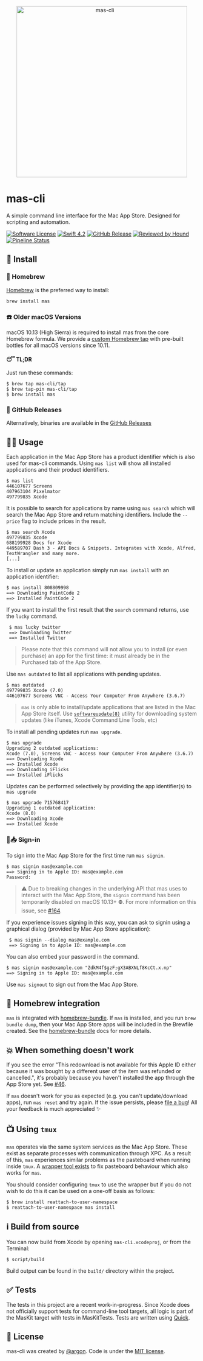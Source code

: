 [<p align="center"><img src="mas-cli.png" alt="mas-cli" width="450" height="auto"></p>][mas-cli]

# mas-cli

A simple command line interface for the Mac App Store. Designed for scripting and automation.

[![Software License](https://img.shields.io/badge/license-MIT-lightgrey.svg)](https://github.com/mas-cli/mas/blob/master/LICENSE)
[![Swift 4.2](https://img.shields.io/badge/Language-Swift_4.2-orange.svg)](https://swift.org)
[![GitHub Release](https://img.shields.io/github/release/mas-cli/mas.svg)](https://github.com/mas-cli/mas/releases)
[![Reviewed by Hound](https://img.shields.io/badge/Reviewed_by-Hound-8E64B0.svg)](https://houndci.com)
[![Pipeline Status](https://jenkins.log-g.co/buildStatus/icon?job=mas-cli/mas/master)](https://jenkins.log-g.co/job/mas-cli/job/mas/job/master/)

## 📲 Install

### 🍺 Homebrew

[Homebrew](http://brew.sh) is the preferred way to install:

    brew install mas

### ☎️ Older macOS Versions

macOS 10.13 (High Sierra) is required to install mas from the core Homebrew formula.
We provide a [custom Homebrew tap](https://github.com/mas-cli/homebrew-tap) with pre-built bottles
for all macOS versions since 10.11.

#### 😴 TL;DR

Just run these commands:

```
$ brew tap mas-cli/tap
$ brew tap-pin mas-cli/tap
$ brew install mas
```

### 🐙 GitHub Releases

Alternatively, binaries are available in the [GitHub Releases](https://github.com/mas-cli/mas/releases)

## 🤳🏻 Usage

Each application in the Mac App Store has a product identifier which is also
used for mas-cli commands. Using `mas list` will show all installed
applications and their product identifiers.

    $ mas list
    446107677 Screens
    407963104 Pixelmator
    497799835 Xcode

It is possible to search for applications by name using `mas search` which
will search the Mac App Store and return matching identifiers.
Include the `--price` flag to include prices in the result.

    $ mas search Xcode
    497799835 Xcode
    688199928 Docs for Xcode
    449589707 Dash 3 - API Docs & Snippets. Integrates with Xcode, Alfred, TextWrangler and many more.
    [...]

To install or update an application simply run `mas install` with an
application identifier:

    $ mas install 808809998
    ==> Downloading PaintCode 2
    ==> Installed PaintCode 2

If you want to install the first result that the `search` command returns, use the `lucky` command.

     $ mas lucky twitter
     ==> Downloading Twitter
     ==> Installed Twitter

> Please note that this command will not allow you to install (or even purchase) an app for the first time:
it must already be in the Purchased tab of the App Store.

Use `mas outdated` to list all applications with pending updates.

    $ mas outdated
    497799835 Xcode (7.0)
    446107677 Screens VNC - Access Your Computer From Anywhere (3.6.7)

> `mas` is only able to install/update applications that are listed in the Mac App Store itself.
Use [`softwareupdate(8)`](https://developer.apple.com/legacy/library/documentation/Darwin/Reference/ManPages/man8/softwareupdate.8.html)
utility for downloading system updates (like iTunes, Xcode Command Line Tools, etc)

To install all pending updates run `mas upgrade`.

    $ mas upgrade
    Upgrading 2 outdated applications:
    Xcode (7.0), Screens VNC - Access Your Computer From Anywhere (3.6.7)
    ==> Downloading Xcode
    ==> Installed Xcode
    ==> Downloading iFlicks
    ==> Installed iFlicks

Updates can be performed selectively by providing the app identifier(s) to
`mas upgrade`

    $ mas upgrade 715768417
    Upgrading 1 outdated application:
    Xcode (8.0)
    ==> Downloading Xcode
    ==> Installed Xcode

### 🚏📥 Sign-in

To sign into the Mac App Store for the first time run `mas signin`.

    $ mas signin mas@example.com
    ==> Signing in to Apple ID: mas@example.com
    Password:

> ⚠️ Due to breaking changes in the underlying API that mas uses to interact with the Mac App Store,
> the `signin` command has been temporarily disabled on macOS 10.13+ ⛔.
> For more information on this issue, see [#164](https://github.com/mas-cli/mas/issues/164).

If you experience issues signing in this way, you can ask to signin using a graphical dialog (provided by Mac App Store application):

     $ mas signin --dialog mas@example.com
     ==> Signing in to Apple ID: mas@example.com

You can also embed your password in the command.

    $ mas signin mas@example.com "ZdkM4f$gzF;gX3ABXNLf8KcCt.x.np"
    ==> Signing in to Apple ID: mas@example.com

Use `mas signout` to sign out from the Mac App Store.

## 🍺 Homebrew integration

`mas` is integrated with [homebrew-bundle](https://github.com/Homebrew/homebrew-bundle). If `mas` is installed, and you run `brew bundle dump`,
then your Mac App Store apps will be included in the Brewfile created. See the [homebrew-bundle](https://github.com/Homebrew/homebrew-bundle)
docs for more details.

## 💥 When something doesn't work

If you see the error "This redownload is not available for this Apple ID either because it was bought by a different user of the item was refunded or cancelled.", it's probably because you haven't installed the app through the App Store yet. See [#46](https://github.com/mas-cli/mas/issues/46#issuecomment-248581233).

If `mas` doesn't work for you as expected (e.g. you can't update/download apps), run `mas reset` and try again. If the issue persists, please [file a bug](https://github.com/mas-cli/mas/issues/new)! All your feedback is much appreciated ✨

## 📺 Using `tmux`

`mas` operates via the same system services as the Mac App Store. These exist as
separate processes with communication through XPC. As a result of this, `mas`
experiences similar problems as the pasteboard when running inside `tmux`. A
[wrapper tool exists](https://github.com/ChrisJohnsen/tmux-MacOSX-pasteboard) to
fix pasteboard behaviour which also works for `mas`.

You should consider configuring `tmux` to use the wrapper but if you do not wish
to do this it can be used on a one-off basis as follows:

```
$ brew install reattach-to-user-namespace
$ reattach-to-user-namespace mas install
```

## ℹ️ Build from source

You can now build from Xcode by opening `mas-cli.xcodeproj`, or from the Terminal:

```
$ script/build
```

Build output can be found in the `build/` directory within the project.

## ✅ Tests

The tests in this project are a recent work-in-progress.
Since Xcode does not officially support tests for command-line tool targets,
all logic is part of the MasKit target with tests in MasKitTests.
Tests are written using [Quick].

## 📄 License

mas-cli was created by [@argon](https://github.com/argon).
Code is under the [MIT license](LICENSE).

[mas-cli]: https://github.com/mas-cli/mas
[Quick]: https://github.com/Quick/Quick
